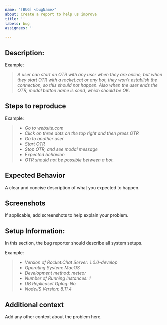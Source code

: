 ```yaml
---
name: "[BUG] <bugName>"
about: Create a report to help us improve
title: ''
labels: bug
assignees: ''

---
```


## Description:

Example:

> _A user can start an OTR with any user when they are online, but when they start OTR with a rocket.cat or any bot, they won't establish the connection, so this should not happen. Also when the user ends the OTR, modal button name is send, which should be OK_.

## Steps to reproduce

Example:

> * _Go to website.com_
> * _Click on three dots on the top right and then press OTR_
> * _Go to another user_
> * _Start OTR_
> * _Stop OTR, and see modal message_
> * _Expected behavior:_
> * _OTR should not be possible between a bot._


## Expected Behavior
A clear and concise description of what you expected to happen.

## Screenshots
If applicable, add screenshots to help explain your problem.

## Setup Information:
In this section, the bug reporter should describe all system setups.

Example:

> * _Version of Rocket.Chat Server: 1.0.0-develop_
> * _Operating System: MacOS_
> * _Development method: meteor_
> * _Number of Running Instances: 1_
> * _DB Replicaset Oplog: No_
> * _NodeJS Version: 8.11.4_

## Additional context
Add any other context about the problem here.
